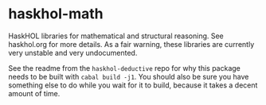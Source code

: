 # haskhol-math
HaskHOL libraries for mathematical and structural reasoning.  See haskhol.org for more details.
As a fair warning, these libraries are currently very unstable and very undocumented.

See the readme from the `haskhol-deductive` repo for why this package needs to be built with `cabal build -j1`.
You should also be sure you have something else to do while you wait for it to build, because it takes a decent amount of time.
